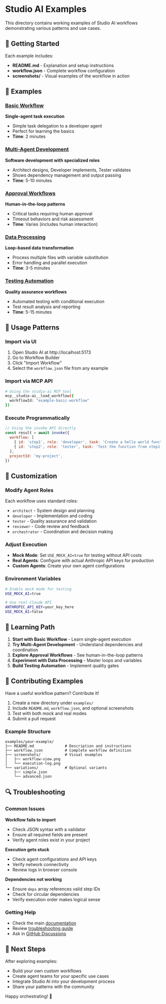 # Studio AI Examples

This directory contains working examples of Studio AI workflows demonstrating various patterns and use cases.

## 🚀 Getting Started

Each example includes:

- **README.md** - Explanation and setup instructions
- **workflow.json** - Complete workflow configuration
- **screenshots/** - Visual examples of the workflow in action

## 📁 Examples

### [Basic Workflow](./basic-workflow/)

**Single-agent task execution**

- Simple task delegation to a developer agent
- Perfect for learning the basics
- **Time**: 2 minutes

### [Multi-Agent Development](./multi-agent-dev/)

**Software development with specialized roles**

- Architect designs, Developer implements, Tester validates
- Shows dependency management and output passing
- **Time**: 5-10 minutes

### [Approval Workflows](./approval-workflows/)

**Human-in-the-loop patterns**

- Critical tasks requiring human approval
- Timeout behaviors and risk assessment
- **Time**: Varies (includes human interaction)

### [Data Processing](./data-processing/)

**Loop-based data transformation**

- Process multiple files with variable substitution
- Error handling and parallel execution
- **Time**: 3-5 minutes

### [Testing Automation](./testing-automation/)

**Quality assurance workflows**

- Automated testing with conditional execution
- Test result analysis and reporting
- **Time**: 5-15 minutes

## 🎯 Usage Patterns

### Import via UI

1. Open Studio AI at http://localhost:5173
2. Go to Workflow Builder
3. Click "Import Workflow"
4. Select the `workflow.json` file from any example

### Import via MCP API

```bash
# Using the studio-ai MCP tool
mcp__studio-ai__load_workflow({
  workflowId: "example-basic-workflow"
})
```

### Execute Programmatically

```javascript
// Using the invoke API directly
const result = await invoke({
  workflow: [
    { id: 'step1', role: 'developer', task: 'Create a hello world function' },
    { id: 'step2', role: 'tester', task: 'Test the function from step1', deps: ['step1'] },
  ],
  projectId: 'my-project',
})
```

## 🔧 Customization

### Modify Agent Roles

Each workflow uses standard roles:

- `architect` - System design and planning
- `developer` - Implementation and coding
- `tester` - Quality assurance and validation
- `reviewer` - Code review and feedback
- `orchestrator` - Coordination and decision making

### Adjust Execution

- **Mock Mode**: Set `USE_MOCK_AI=true` for testing without API costs
- **Real Agents**: Configure with actual Anthropic API keys for production
- **Custom Agents**: Create your own agent configurations

### Environment Variables

```bash
# Enable mock mode for testing
USE_MOCK_AI=true

# Use real Claude API
ANTHROPIC_API_KEY=your_key_here
USE_MOCK_AI=false
```

## 📖 Learning Path

1. **Start with Basic Workflow** - Learn single-agent execution
2. **Try Multi-Agent Development** - Understand dependencies and coordination
3. **Explore Approval Workflows** - See human-in-the-loop patterns
4. **Experiment with Data Processing** - Master loops and variables
5. **Build Testing Automation** - Implement quality gates

## 🤝 Contributing Examples

Have a useful workflow pattern? Contribute it!

1. Create a new directory under `examples/`
2. Include `README.md`, `workflow.json`, and optional screenshots
3. Test with both mock and real modes
4. Submit a pull request

### Example Structure

```
examples/your-example/
├── README.md              # Description and instructions
├── workflow.json          # Complete workflow definition
├── screenshots/           # Visual examples
│   ├── workflow-view.png
│   └── execution-log.png
└── variations/            # Optional variants
    ├── simple.json
    └── advanced.json
```

## 🔍 Troubleshooting

### Common Issues

**Workflow fails to import**

- Check JSON syntax with a validator
- Ensure all required fields are present
- Verify agent roles exist in your project

**Execution gets stuck**

- Check agent configurations and API keys
- Verify network connectivity
- Review logs in browser console

**Dependencies not working**

- Ensure `deps` array references valid step IDs
- Check for circular dependencies
- Verify execution order makes logical sense

### Getting Help

- Check the main [documentation](../docs/)
- Review [troubleshooting guide](../docs/troubleshooting.md)
- Ask in [GitHub Discussions](https://github.com/anthropics/studio-ai/discussions)

## 🚀 Next Steps

After exploring examples:

- Build your own custom workflows
- Create agent teams for your specific use cases
- Integrate Studio AI into your development process
- Share your patterns with the community

Happy orchestrating! 🎼
